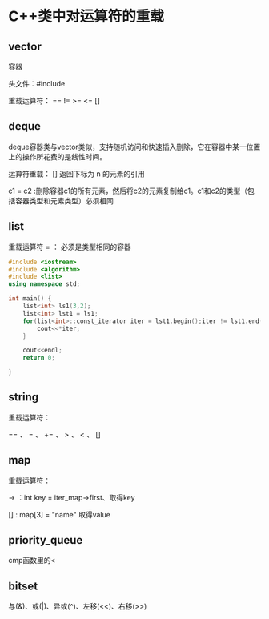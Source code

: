 # C++类中对运算符的重载

## vector

容器

头文件：#include<vector>

重载运算符： ==   !=   >=   <=  []

## deque

 deque容器类与vector类似，支持随机访问和快速插入删除，它在容器中某一位置上的操作所花费的是线性时间。

运算符重载： []  返回下标为 n 的元素的引用

c1 = c2 :删除容器c1的所有元素，然后将c2的元素复制给c1。c1和c2的类型（包括容器类型和元素类型）必须相同

## list

重载运算符 = ： 必须是类型相同的容器

```C++
#include <iostream>
#include <algorithm>
#include <list>
using namespace std;

int main() {
    list<int> ls1(3,2);
    list<int> lst1 = ls1;
    for(list<int>::const_iterator iter = lst1.begin();iter != lst1.end();iter++) {
        cout<<*iter;
    }

    cout<<endl;
    return 0;

}
```

## string

重载运算符： 

== 、 = 、 +=  、 > 、 < 、 [] 

## map

重载运算符：

->  ：int key = iter_map->first、取得key

  []  : map[3] = "name" 取得value

 ## priority_queue

cmp函数里的<

## bitset

与(&)、或(|)、异或(^)、左移(<<)、右移(>>)
